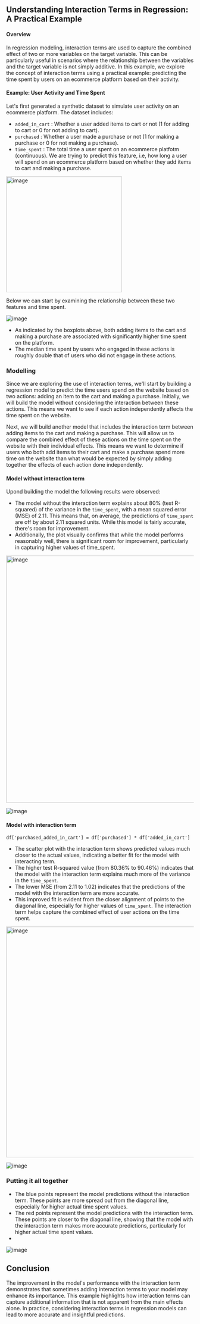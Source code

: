 ## Understanding Interaction Terms in Regression: A Practical Example

#### Overview
In regression modeling, interaction terms are used to capture the combined effect of two or more variables on the target variable. This can be particularly useful in scenarios where the relationship between the variables and the target variable is not simply additive. In this example, we explore the concept of interaction terms using a practical example: predicting the time spent by users on an ecommerce platform based on their activity.

#### Example: User Activity and Time Spent
Let's first generated a synthetic dataset to simulate user activity on an ecommerce platform. The dataset includes:
- ``added_in_cart`` : Whether a user added items to cart or not (1 for adding to cart or 0 for not adding to cart).
- ```purchased``` : Whether a user made a purchase or not (1 for making a purchase or 0 for not making a purchase).
- ```time_spent``` : The total time a user spent on an ecommerce platfotm (continuous). We are trying to predict this feature, i.e, how long a user will spend on an ecommerce platform based on whether they add items to cart and making a purchase.

<img width="311" alt="image" src="https://github.com/MNCEDISIMNCWABE/Interaction-Terms/assets/67195600/363df886-3bc6-45e5-86d2-449cbefbce47">

Below we can start by examining the relationship between these two features and time spent.

![image](https://github.com/MNCEDISIMNCWABE/Interaction-Terms/assets/67195600/022919b7-109d-4e65-8c76-4aac47fdfee4)

- As indicated by the boxplots above, both adding items to the cart and making a purchase are associated with significantly higher time spent on the platform.
- The median time spent by users who engaged in these actions is roughly double that of users who did not engage in these actions.


### Modelling

Since we are exploring the use of interaction terms, we'll start by building a regression model to predict the time users spend on the website based on two actions: adding an item to the cart and making a purchase. Initially, we will build the model without considering the interaction between these actions. This means we want to see if each action independently affects the time spent on the website.

Next, we will build another model that includes the interaction term between adding items to the cart and making a purchase. This will allow us to compare the combined effect of these actions on the time spent on the website with their individual effects. This means we want to determine if users who both add items to their cart and make a purchase spend more time on the website than what would be expected by simply adding together the effects of each action done independently.

#### Model without interaction term

Upond building the model the following results were observed: 

- The model without the interaction term explains about 80% (test R-squared) of the variance in the ```time_spent```, with a mean squared error (MSE) of 2.11. This means that, on average, the predictions of ```time_spent``` are off by about 2.11 squared units. While this model is fairly accurate, there's room for improvement.
- Additionally, the plot visually confirms that while the model performs reasonably well, there is significant room for improvement, particularly in capturing higher values of time_spent.

<img width="664" alt="image" src="https://github.com/MNCEDISIMNCWABE/Interaction-Terms/assets/67195600/b9fc1b5a-d27d-4039-b903-f4e5438e7a89">



![image](https://github.com/MNCEDISIMNCWABE/Interaction-Terms/assets/67195600/13ccbb7d-ed3b-405b-93e4-a7cba3b21952)


#### Model with interaction term

```df['purchased_added_in_cart'] = df['purchased'] * df['added_in_cart']```

- The scatter plot with the interaction term shows predicted values much closer to the actual values, indicating a better fit for the model with interacting term.
- The higher test R-squared value (from 80.36% to 90.46%) indicates that the model with the interaction term explains much more of the variance in the ```time_spent```.
- The lower MSE (from 2.11 to 1.02) indicates that the predictions of the model with the interaction term are more accurate.
- This improved fit is evident from the closer alignment of points to the diagonal line, especially for higher values of ```time_spent```. The interaction term helps capture the combined effect of user actions on the time spent.

<img width="620" alt="image" src="https://github.com/MNCEDISIMNCWABE/Interaction-Terms/assets/67195600/e5ad2eb5-7565-423b-ba8f-433249c8d0f5">

![image](https://github.com/MNCEDISIMNCWABE/Interaction-Terms/assets/67195600/e491fadc-ca0e-47e2-8e09-73270d6b8e76)


### Putting it all together

- The blue points represent the model predictions without the interaction term. These points are more spread out from the diagonal line, especially for higher actual time spent values.
- The red points represent the model predictions with the interaction term. These points are closer to the diagonal line, showing that the model with the interaction term makes more accurate predictions, particularly for higher actual time spent values.
- 
![image](https://github.com/MNCEDISIMNCWABE/Interaction-Terms/assets/67195600/360fd295-0f10-4ef8-b267-b06a362de2ab)


## Conclusion
The improvement in the model's performance with the interaction term demonstrates that sometimes adding interaction terms to your model may enhance its importance. This example highlights how interaction terms can capture additional information that is not apparent from the main effects alone. In practice, considering interaction terms in regression models can lead to more accurate and insightful predictions.




